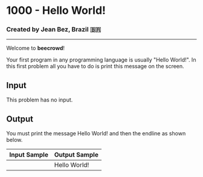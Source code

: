# 1000 - Hello World!
### Created by Jean Bez, Brazil <span>&#x1f1e7;&#x1f1f7;</span>
---

Welcome to **beecrowd**!

Your first program in any programming language is usually "Hello World!". In this first problem all you have to do is print this message on the screen.

## Input

This problem has no input.

## Output

You must print the message Hello World! and then the endline as shown below.

| Input Sample | Output Sample |
| --- | --- |
|| Hello World! |